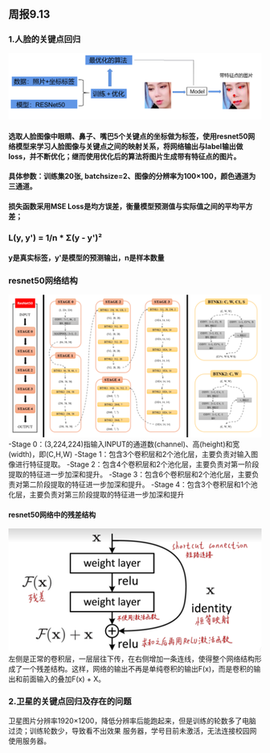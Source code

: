 ## 周报9.13
### 1.人脸的关键点回归
![流程图](images/9.13-1.png)
#### 选取人脸图像中眼睛、鼻子、嘴巴5个关键点的坐标做为标签，使用resnet50网络模型来学习人脸图像与关键点之间的映射关系，将网络输出与label输出做loss，并不断优化；继而使用优化后的算法将图片生成带有特征点的图片。
#### 具体参数：训练集20张, batchsize=2、图像的分辨率为100×100，颜色通道为三通道。
#### 损失函数采用MSE Loss是均方误差，衡量模型预测值与实际值之间的平均平方差；
###           L(y, y') = 1/n * Σ(y - y')²
#### y是真实标签，y'是模型的预测输出，n是样本数量

### resnet50网络结构
![流程图](images/9.13-2.png)
-Stage 0：(3,224,224)指输入INPUT的通道数(channel)、高(height)和宽(width)，即(C,H,W)
-Stage 1：包含3个卷积层和2个池化层，主要负责对输入图像进行特征提取。
-Stage 2：包含4个卷积层和2个池化层，主要负责对第一阶段提取的特征进一步加深和提升。
-Stage 3：包含6个卷积层和2个池化层，主要负责对第二阶段提取的特征进一步加深和提升。
-Stage 4：包含3个卷积层和1个池化层，主要负责对第三阶段提取的特征进一步加深和提升

#### resnet50网络中的残差结构
![流程图](images/9.13-3.png)
左侧是正常的卷积层，一层层往下传，在右侧增加一条连线，使得整个网络结构形成了一个残差结构。这样，网络的输出不再是单纯卷积的输出F(x)，而是卷积的输出和前面输入的叠加F(x) + X。

### 2.卫星的关键点回归及存在的问题
卫星图片分辨率1920×1200，降低分辨率后能跑起来，但是训练的轮数多了电脑过烫；训练轮数少，导致看不出效果
服务器，学号目前未激活，无法连接校园网使用服务器。

